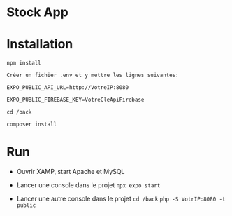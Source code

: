 # Stock App

# Installation

```npm install```

```Créer un fichier .env et y mettre les lignes suivantes:```

```EXPO_PUBLIC_API_URL=http://VotreIP:8080```

```EXPO_PUBLIC_FIREBASE_KEY=VotreCleApiFirebase```

```cd /back```

```composer install```


# Run

- Ouvrir XAMP, start Apache et MySQL

- Lancer une console dans le projet
```npx expo start```

- Lancer une autre console dans le projet
```cd /back```
```php -S VotrIP:8080 -t public```